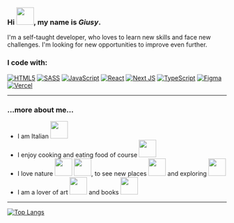 ### Hi <img src="https://media4.giphy.com/media/hof5uMY0nBwxyjY9S2/200w.webp" width="40">, my name is ***Giusy***.

I'm  a self-taught developer, who loves to learn new skills and face new challenges.
I'm looking for new opportunities to improve even further.

### I code with:

[![HTML5](https://img.shields.io/badge/html5-%23E34F26.svg?style=for-the-badge&logo=html5&logoColor=white)](https://developer.mozilla.org/en-US/docs/Glossary/HTML5)
[![SASS](https://img.shields.io/badge/SASS-hotpink.svg?style=for-the-badge&logo=SASS&logoColor=white)](https://sass-lang.com/)
[![JavaScript](https://img.shields.io/badge/javascript-%23323330.svg?style=for-the-badge&logo=javascript&logoColor=%23F7DF1E)](https://www.javascript.com/)
[![React](https://img.shields.io/badge/react-%2320232a.svg?style=for-the-badge&logo=react&logoColor=%2361DAFB)](https://reactjs.org/)
[![Next JS](https://img.shields.io/badge/Next-black?style=for-the-badge&logo=next.js&logoColor=white)](https://nextjs.org/)
[![TypeScript](https://img.shields.io/badge/typescript-%23007ACC.svg?style=for-the-badge&logo=typescript&logoColor=white)](https://www.typescriptlang.org/)
[![Figma](https://img.shields.io/badge/figma-%23F24E1E.svg?style=for-the-badge&logo=figma&logoColor=white)](https://www.figma.com/)
[![Vercel](https://img.shields.io/badge/vercel-%23000000.svg?style=for-the-badge&logo=vercel&logoColor=white)](https://vercel.com/)


-----

### ...more about me...

- I am Italian <img src="https://media2.giphy.com/media/Pgv2cV8ocqTN98TRns/200w.webp?cid=ecf05e4721tn6v63ey8s19643x3iik8jfdvk07o1tbwkew3y&rid=200w.webp&ct=s"  width="40">
- I enjoy cooking and eating food of course <img src="https://media1.giphy.com/media/Wm8h2gyEY8VnJeru6f/giphy.gif?cid=ecf05e47ib71lujdo4e2ivdbiwk1aco3j2ao4nbmw4temwkj&rid=giphy.gif&ct=g"  width="40">
- I love nature <img src="https://media2.giphy.com/media/RH8445m162t13Gadzf/giphy.webp?cid=ecf05e470o1e791zz0h37k9d0sodsv71wu3uuxfiddbm26nm&rid=giphy.webp&ct=s"  width="40"> <img src="https://media2.giphy.com/media/1yT8Tc3GmYYpaWjbzK/200w.webp?cid=ecf05e475ktao2tju5gi6uk2w13wv2nzv1ihprlo7ngavqf3&rid=200w.webp&ct=s" width="40">, to see new places <img src="https://media2.giphy.com/media/XZTfDO6EuHYnntDBVB/200w.webp?cid=ecf05e47xqildw9xar16tqvagk3n3xvfqw6e2ml0x4g294zi&rid=200w.webp&ct=s" width="40"> and exploring <img src="https://media4.giphy.com/media/Vg6DkJVOXPITGoja8M/200w.webp?cid=ecf05e47phb7fec3nuqlqz9j2bbl58u6ecbfx5krvr2tfwxw&rid=200w.webp&ct=s" width="40">
- I am a lover of art <img src="https://media4.giphy.com/media/S8a34XdcBVkWBcTQ9S/200.webp?cid=ecf05e470f930d8j9371utvn1rl94jdbu87buxccoqypq6bn&rid=200.webp&ct=s" width="40"> and books <img src="https://media3.giphy.com/media/gjxYwnMG7Mocmc75DM/200w.webp?cid=ecf05e47gvzudfpczt619vrlsdwiwqe887jkj8qv64u2y2ak&rid=200w.webp&ct=s" width="40">

-----

[![Top Langs](https://github-readme-stats.vercel.app/api/top-langs/?username=Andro87&layout=compact)](https://github.com/anuraghazra/github-readme-stats)
